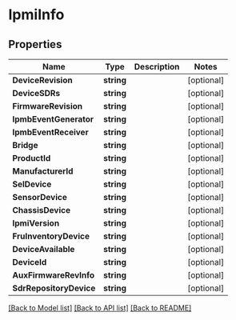 # IpmiInfo

## Properties

Name | Type | Description | Notes
------------ | ------------- | ------------- | -------------
**DeviceRevision** | **string** |  | [optional] 
**DeviceSDRs** | **string** |  | [optional] 
**FirmwareRevision** | **string** |  | [optional] 
**IpmbEventGenerator** | **string** |  | [optional] 
**IpmbEventReceiver** | **string** |  | [optional] 
**Bridge** | **string** |  | [optional] 
**ProductId** | **string** |  | [optional] 
**ManufacturerId** | **string** |  | [optional] 
**SelDevice** | **string** |  | [optional] 
**SensorDevice** | **string** |  | [optional] 
**ChassisDevice** | **string** |  | [optional] 
**IpmiVersion** | **string** |  | [optional] 
**FruInventoryDevice** | **string** |  | [optional] 
**DeviceAvailable** | **string** |  | [optional] 
**DeviceId** | **string** |  | [optional] 
**AuxFirmwareRevInfo** | **string** |  | [optional] 
**SdrRepositoryDevice** | **string** |  | [optional] 

[[Back to Model list]](../README.md#documentation-for-models) [[Back to API list]](../README.md#documentation-for-api-endpoints) [[Back to README]](../README.md)


